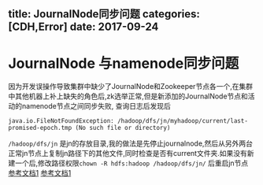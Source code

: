 title: JournalNode同步问题
categories: [CDH,Error]
date: 2017-09-24
---
# JournalNode 与namenode同步问题

因为开发误操作导致集群中缺少了JournalNode和Zookeeper节点各一个,在集群中其他机器上补上缺失的角色后,zk选举正常,但是新添加的JournalNode节点和活动的namenode节点之间同步失败,
查询日志后发现后
```
java.io.FileNotFoundException: /hadoop/dfs/jn/myhadoop/current/last-promised-epoch.tmp (No such file or directory)
```
`/hadoop/dfs/jn` 是jn的存放目录,我的做法是先停止journalnode,然后从另外两台正常jn节点上复制jn路径下的其他文件,同时检查是否有current文件夹.如果没有新建一个后,修改路径权限`chown -R hdfs:hadoop /hadoop/dfs/jn/` 后重启jn节点 
[参考文档1](https://github.com/mattshma/bigdata/issues/45)
[参考文档1](http://blog.csdn.net/bdchome/article/details/52550519)